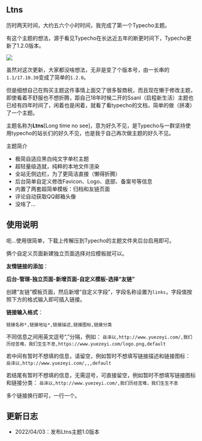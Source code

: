 ## Ltns

历时两天时间，大约五六个小时时间，我完成了第一个Typecho主题。

有这个主题的想法，源于看见Typecho在长达近五年的断更时间下，Typecho更新了1.2.0版本。

![](https://pic.zeyiwl.cn/yunimg/20220403211139.png)

虽然对这次更新，大家都没啥想法，无非是变了个版本号，由一长串的`1.1/17.10.30`变成了简单的`1.2.0`。

但是细想自己在购买主题这件事情上面交了很多智商税，而且现在懒于修改主题，即使看着不舒服也不想折腾，距自己18年时候二开的Ssanl（启程新生活）主题也已经有四年时间了，闲着也是闲着，就看了看typecho的文档，简单的做（拼凑）了一个主题。

主题名称为**Ltns**[Long time no see]，意为好久不见，是Typecho与一群坚持使用typecho的站长们的好久不见，也是我于自己再次做主题的好久不见。

主题简介

* 极简自适应黑白纯文字单栏主题
* 超轻量级造就，纯粹的本地文件渲染
* 全站无侧边栏，为了更简洁直接（懒得折腾）
* 后台简单自定义修改Favicon、Logo、底部、备案号等信息
* 内置了两套超简单模板：归档和友链页面
* 评论自动获取QQ邮箱头像
* 没啥了...

## 使用说明

呃...使用很简单，下载上传解压到Typecho的主题文件夹后台启用即可。

俩个自定义页面新建独立页面选择对应模板就可以。

**友情链接的添加**：

**后台-管理-独立页面-新增页面-自定义模板-选择“友链”**

创建“友链”模板页面，然后新增“自定义字段”，字段名称设置为`links`，字段值按照下方的格式输入即可插入链接。

**链接输入格式**：

`链接名称*,链接地址*,链接描述,链接图标,链接分类`

不同信息之间用英文逗号“,”分隔，例如：
`岳泽以,http://www.yuezeyi.com/,我们历经苦难，我们生生不息,https://www.yuezeyi.com/logo.png,default`

若中间有暂时不想填的信息，请留空，例如暂时不想填写链接描述和链接图标：
`岳泽以,http://www.yuezeyi.com/,,,default`

若结尾有暂时不想填的信息，无需逗号，可直接留空，例如暂时不想填写链接图标和链接分类：
`岳泽以,http://www.yuezeyi.com/,我们历经苦难，我们生生不息`

多个链接换行即可，一行一个。

## 更新日志

* 2022/04/03：发布Ltns主题1.0版本
